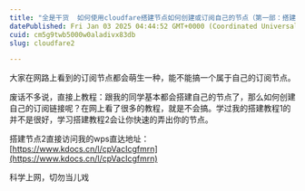 ```yaml
---
title: "全是干货  如何使用cloudfare搭建节点如何创建或订阅自己的节点（第一部：搭建节点2     第二部：如何创建自己的订阅链接）"
datePublished: Fri Jan 03 2025 04:44:52 GMT+0000 (Coordinated Universal Time)
cuid: cm5g9twb5000w0aladivx83db
slug: cloudfare2

---
```


大家在网路上看到的订阅节点都会萌生一种，能不能搞一个属于自己的订阅节点。

废话不多说，直接上教程：跟我的同学基本都会搭建自己的节点了，那么如何创建自己的订阅链接呢？在网上看了很多的教程，就是不会搞。学过我的搭建教程1的并不是很好，学习搭建教程2会让你快速的弄出你的节点。

搭建节点2直接访问我的wps直达地址：[https://www.kdocs.cn/l/cpVacIcgfmrn](https://www.kdocs.cn/l/cpVacIcgfmrn)

科学上网，切勿当儿戏